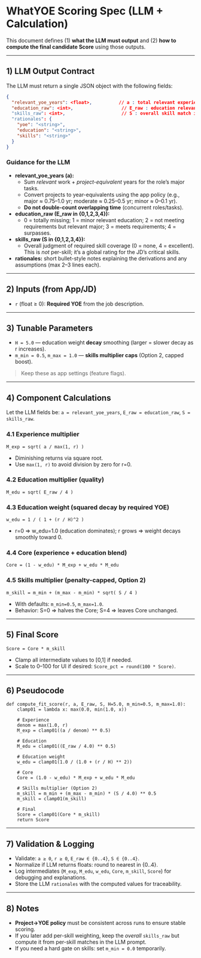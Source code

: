 # WhatYOE Scoring Spec (LLM + Calculation)

This document defines (1) **what the LLM must output** and (2) **how to compute the final candidate Score** using those outputs.

---

## 1) LLM Output Contract

The LLM must return a single JSON object with the following fields:

```json
{
  "relevant_yoe_years": <float>,          // a : total relevant experience in years (work + project-equivalent), de-duplicated
  "education_raw": <int>,                  // E_raw : education relevance in {0,1,2,3,4}
  "skills_raw": <int>,                     // S : overall skill match in {0,1,2,3,4}
  "rationales": {
    "yoe": "<string>",
    "education": "<string>",
    "skills": "<string>"
  }
}
```

### Guidance for the LLM
- **relevant_yoe_years (a):** 
  - Sum *relevant* work + *project-equivalent* years for the role’s major tasks.
  - Convert projects to year-equivalents using the app policy (e.g., major ≈ 0.75–1.0 yr; moderate ≈ 0.25–0.5 yr; minor ≈ 0–0.1 yr).
  - **Do not double-count overlapping time** (concurrent roles/tasks).
- **education_raw (E_raw in {0,1,2,3,4}):**
  - 0 = totally missing; 1 = minor relevant education; 2 = not meeting requirements but relevant major; 3 = meets requirements; 4 = surpasses.
- **skills_raw (S in {0,1,2,3,4}):**
  - Overall judgment of required skill coverage (0 = none, 4 = excellent). This is *not* per-skill; it’s a global rating for the JD’s critical skills.
- **rationales:** short bullet-style notes explaining the derivations and any assumptions (max 2–3 lines each).

---

## 2) Inputs (from App/JD)

- `r` (float ≥ 0): **Required YOE** from the job description.

---

## 3) Tunable Parameters

- `H = 5.0` — education weight **decay** smoothing (larger = slower decay as r increases).
- `m_min = 0.5`, `m_max = 1.0` — **skills multiplier caps** (Option 2, capped boost).

> Keep these as app settings (feature flags).

---

## 4) Component Calculations

Let the LLM fields be: `a = relevant_yoe_years`, `E_raw = education_raw`, `S = skills_raw`.

### 4.1 Experience multiplier
```
M_exp = sqrt( a / max(1, r) )
```
- Diminishing returns via square root.
- Use `max(1, r)` to avoid division by zero for r=0.

### 4.2 Education multiplier (quality)
```
M_edu = sqrt( E_raw / 4 )
```
### 4.3 Education weight (squared decay by required YOE)
```
w_edu = 1 / ( 1 + (r / H)^2 )
```
- r=0 ⇒ w_edu=1.0 (education dominates); r grows ⇒ weight decays smoothly toward 0.

### 4.4 Core (experience + education blend)
```
Core = (1 - w_edu) * M_exp + w_edu * M_edu
```

### 4.5 Skills multiplier (penalty-capped, Option 2)
```
m_skill = m_min + (m_max - m_min) * sqrt( S / 4 )
```
- With defaults: `m_min=0.5`, `m_max=1.0`.
- Behavior: S=0 ⇒ halves the Core; S=4 ⇒ leaves Core unchanged.

---

## 5) Final Score

```
Score = Core * m_skill
```

- Clamp all intermediate values to [0,1] if needed.
- Scale to 0–100 for UI if desired: `Score_pct = round(100 * Score)`.

---

## 6) Pseudocode

```
def compute_fit_score(r, a, E_raw, S, H=5.0, m_min=0.5, m_max=1.0):
    clamp01 = lambda x: max(0.0, min(1.0, x))

    # Experience
    denom = max(1.0, r)
    M_exp = clamp01((a / denom) ** 0.5)

    # Education
    M_edu = clamp01((E_raw / 4.0) ** 0.5)

    # Education weight
    w_edu = clamp01(1.0 / (1.0 + (r / H) ** 2))

    # Core
    Core = (1.0 - w_edu) * M_exp + w_edu * M_edu

    # Skills multiplier (Option 2)
    m_skill = m_min + (m_max - m_min) * (S / 4.0) ** 0.5
    m_skill = clamp01(m_skill)

    # Final
    Score = clamp01(Core * m_skill)
    return Score
```

---

## 7) Validation & Logging

- Validate: `a ≥ 0`, `r ≥ 0`, `E_raw ∈ {0..4}`, `S ∈ {0..4}`.
- Normalize if LLM returns floats: round to nearest in {0..4}.
- Log intermediates (`M_exp`, `M_edu`, `w_edu`, `Core`, `m_skill`, `Score`) for debugging and explanations.
- Store the LLM `rationales` with the computed values for traceability.

---

## 8) Notes

- **Project→YOE policy** must be consistent across runs to ensure stable scoring.
- If you later add per-skill weighting, keep the *overall* `skills_raw` but compute it from per-skill matches in the LLM prompt.
- If you need a hard gate on skills: set `m_min = 0.0` temporarily.
```
